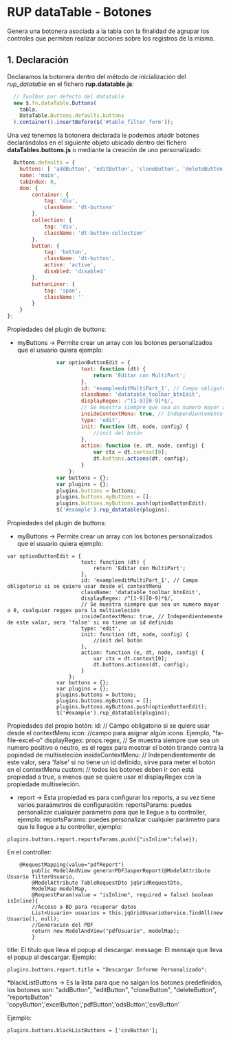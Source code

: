 # RUP dataTable - Botones

Genera una botonera asociada a la tabla con la finalidad de agrupar los controles que permiten realizar acciones sobre los registros de la misma.

## 1. Declaración

Declaramos la botonera dentro del método de inicialización del *rup_datatable* en el fichero __rup.datatable.js__:

```js
  // Toolbar por defecto del datatable
  new $.fn.dataTable.Buttons(
  	tabla,
  	DataTable.Buttons.defaults.buttons
  ).container().insertBefore($('#table_filter_form'));
```

Una vez tenemos la botonera declarada le podemos añadir botones declarándolos en el siguiente objeto ubicado dentro del fichero __dataTables.buttons.js__ o mediante la creación de uno personalizado:

```js
  Buttons.defaults = {
	buttons: [ 'addButton', 'editButton', 'cloneButton', 'deleteButton', 'reportsButton' ],
	name: 'main',
	tabIndex: 0,
	dom: {
		container: {
			tag: 'div',
			className: 'dt-buttons'
		},
		collection: {
			tag: 'div',
			className: 'dt-button-collection'
		},
		button: {
			tag: 'button',
			className: 'dt-button',
			active: 'active',
			disabled: 'disabled'
		},
		buttonLiner: {
			tag: 'span',
			className: ''
		}
	}
};
```
Propiedades del plugin de buttons:

* myButtons -> Permite crear un array con los botones personalizados que el usuario quiera ejemplo:

``` js
				var optionButtonEdit = {
						text: function (dt) {
							return 'Editar con MultiPart';
						},
						id: 'exampleeditMultiPart_1', // Campo obligatorio si se quiere usar desde el contextMenu
						className: 'datatable_toolbar_btnEdit',
						displayRegex: /^[1-9][0-9]*$/, 
						// Se muestra siempre que sea un numero mayor a 0, cualquier reggex para la multiseleción
						insideContextMenu: true, // Independientemente de este valor, sera 'false' si no tiene un id definido
						type: 'edit',
						init: function (dt, node, config) {
							//init del botón
						},
						action: function (e, dt, node, config) {
							var ctx = dt.context[0];
							dt.buttons.actions(dt, config);
						}
					};
				var	buttons = {};
				var plugins = {};
				plugins.buttons = buttons;
				plugins.buttons.myButtons = []; 
				plugins.buttons.myButtons.push(optionButtonEdit);
				$('#example').rup_datatable(plugins);
````
Propiedades del plugin de buttons:
* myButtons -> Permite crear un array con los botones personalizados que el usuario quiera ejemplo:

````
var optionButtonEdit = {
						text: function (dt) {
							return 'Editar con MultiPart';
						},
						id: 'exampleeditMultiPart_1', // Campo obligatorio si se quiere usar desde el contextMenu
						className: 'datatable_toolbar_btnEdit',
						displayRegex: /^[1-9][0-9]*$/, 
						// Se muestra siempre que sea un numero mayor a 0, cualquier reggex para la multiseleción
						insideContextMenu: true, // Independientemente de este valor, sera 'false' si no tiene un id definido
						type: 'edit',
						init: function (dt, node, config) {
							//init del botón
						},
						action: function (e, dt, node, config) {
							var ctx = dt.context[0];
							dt.buttons.actions(dt, config);
						}
					};
				var	buttons = {};
				var plugins = {};
				plugins.buttons = buttons;
				plugins.buttons.myButtons = []; 
				plugins.buttons.myButtons.push(optionButtonEdit);
				$('#example').rup_datatable(plugins);

````
Propiedades del propio botón:
		id: // Campo obligatorio si se quiere usar desde el contextMenu
		icon: //campo para asignar algún icono. Ejemplo, "fa-file-excel-o"
		displayRegex: props.regex, // Se muestra siempre que sea un numero positivo o neutro, es el regex para mostrar el botón 								tirando contra la popiedad de multiseleción
		insideContextMenu: // Independientemente de este valor, sera 'false' si no tiene un id definido, sirve para meter el 							botón en el contextMenu
		custom: // todos los botones deben ir con está propiedad a true, a menos que se quiere usar el displayRegex con la 			propiedade multiseleción.
		
* report -> Esta propiedad es para configurar los reports, a su vez tiene varios paraámetros de configuración:
		reportsParams: puedes personalizar cualquier parámetro para que le llegue a tu controller, ejemplo:
        reportsParams: puedes personalizar cualquier parámetro para que le llegue a tu controller, ejemplo:
````
plugins.buttons.report.reportsParams.push({"isInline":false});
````
En el controller:
````
	@RequestMapping(value="pdfReport")
		public ModelAndView generarPDFJasperReport(@ModelAttribute Usuario filterUsuario, 
		@ModelAttribute TableRequestDto jqGridRequestDto,
		ModelMap modelMap,
		@RequestParam(value = "isInline", required = false) boolean isInline){		
		//Acceso a BD para recuperar datos
		List<Usuario> usuarios = this.jqGridUsuarioService.findAll(new Usuario(), null);		
		//Generación del PDF
		return new ModelAndView("pdfUsuario", modelMap);
    	}

````
title: El título que lleva el popup al descargar.
	message: El mensaje que lleva el popup al descargar.
	Ejemplo:
```
plugins.buttons.report.title = "Descargar Informe Personalizado";

```

*blackListButtons -> Es la lista para que no salgan los botones predefinidos, los botones son:
"addButton", "editButton", "cloneButton", "deleteButton", "reportsButton"
'copyButton','excelButton','pdfButton','odsButton','csvButton'

Ejemplo:
````
plugins.buttons.blackListButtons = ['csvButton'];
````